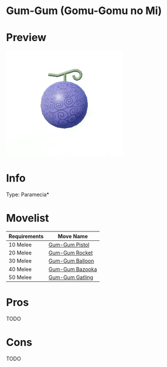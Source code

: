 # Gum-Gum (Gomu-Gomu no Mi)

# Preview

![Gum-Gum Fruit](./assets/gum-gum.png)

# Info

Type: Paramecia*

# Movelist

| Requirements | Move Name                           |
|--------------|-------------------------------------|
| 10 Melee     | [Gum-Gum Pistol](./gum/pistol.md)   |
| 20 Melee     | [Gum-Gum Rocket](./gum/rocket.md)   |
| 30 Melee     | [Gum-Gum Balloon](./gum/balloon.md) |
| 40 Melee     | [Gum-Gum Bazooka](./gum/bazooka.md) |
| 50 Melee     | [Gum-Gum Gatling](./gum/gatling.md) |

# Pros

TODO

# Cons

TODO
